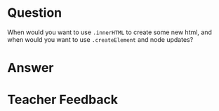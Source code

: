 # Question
When would you want to use `.innerHTML` to create some new html, and when would you want to use `.createElement` and node updates?

# Answer


# Teacher Feedback